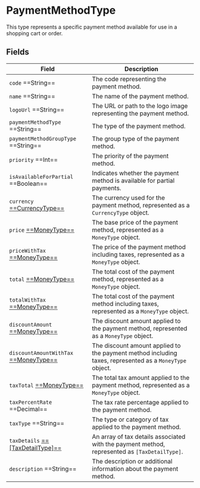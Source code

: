 # PaymentMethodType

This type represents a specific payment method available for use in a shopping cart or order. 

## Fields

| Field                                                       | Description                                                                                                              |
|-------------------------------------------------------------|--------------------------------------------------------------------------------------------------------------------------|
| `code`  ==String==                                          | The code representing the payment method.                                                                                 |
| `name`  ==String==                                          | The name of the payment method.                                                                                          |
| `logoUrl`  ==String==                                       | The URL or path to the logo image representing the payment method.                                                       |
| `paymentMethodType`  ==String==                             | The type of the payment method.                                                                                          |
| `paymentMethodGroupType`  ==String==                        | The group type of the payment method.                                                                                    |
| `priority`  ==Int==                                         | The priority of the payment method.                                                                                      |
| `isAvailableForPartial`  ==Boolean==                        | Indicates whether the payment method is available for partial payments.                                                  |
| `currency` [ ==CurrencyType== ](currency-type.md)           | The currency used for the payment method, represented as a `CurrencyType` object.                                        |
| `price` [ ==MoneyType== ](money-type.md)                    | The base price of the payment method, represented as a `MoneyType` object.                                               |
| `priceWithTax` [ ==MoneyType== ](money-type.md)             | The price of the payment method including taxes, represented as a `MoneyType` object.                                    |
| `total` [ ==MoneyType== ](money-type.md)                    | The total cost of the payment method, represented as a `MoneyType` object.                                               |
| `totalWithTax` [ ==MoneyType== ](money-type.md)             | The total cost of the payment method including taxes, represented as a `MoneyType` object.                              |
| `discountAmount` [ ==MoneyType== ](money-type.md)           | The discount amount applied to the payment method, represented as a `MoneyType` object.                                 |
| `discountAmountWithTax` [ ==MoneyType== ](money-type.md)    | The discount amount applied to the payment method including taxes, represented as a `MoneyType` object.                |
| `taxTotal` [ ==MoneyType== ](money-type.md)                 | The total tax amount applied to the payment method, represented as a `MoneyType` object.                                |
| `taxPercentRate`  ==Decimal==                               | The tax rate percentage applied to the payment method.                                                                   |
| `taxType`  ==String==                                       | The type or category of tax applied to the payment method.                                                               |
| `taxDetails` [ ==[TaxDetailType]== ](tax-detail-type.md)    | An array of tax details associated with the payment method, represented as `[TaxDetailType]`.                            |
| `description`  ==String==                                   | The description or additional information about the payment method.                                                      |

